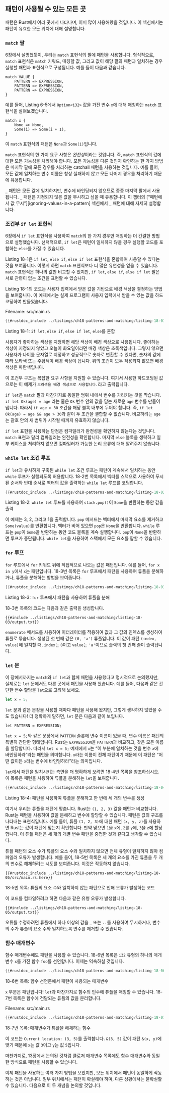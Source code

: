 ## 패턴이 사용될 수 있는 모든 곳

패턴은 Rust에서 여러 곳에서 나타나며, 이미 많이 사용해왔을 것입니다.
이 섹션에서는 패턴이 유효한 모든 위치에 대해 설명합니다.

### `match` 팔

6장에서 설명했듯이, 우리는 `match` 표현식의 팔에 패턴을 사용합니다.
형식적으로, `match` 표현식은 `match` 키워드, 매칭할 값, 그리고 값이 해당 팔의 패턴과 일치하는 경우 실행할 패턴과 표현식으로 구성됩니다. 예를 들어 다음과 같습니다.

```text
match VALUE {
    PATTERN => EXPRESSION,
    PATTERN => EXPRESSION,
    PATTERN => EXPRESSION,
}
```

예를 들어, Listing 6-5에서 `Option<i32>` 값을 가진 변수 `x`에 대해 매칭하는 `match` 표현식을 살펴보겠습니다.

```rust,ignore
match x {
    None => None,
    Some(i) => Some(i + 1),
}
```

이 `match` 표현식의 패턴은 `None`과 `Some(i)`입니다.

`match` 표현식의 한 가지 요구 사항은 *완전성*이라는 것입니다. 즉, `match` 표현식의 값에 대한 모든 가능성을 처리해야 합니다. 모든 가능성을 다룬 것인지 확인하는 한 가지 방법은 마지막 팔에 모든 경우를 처리하는 catchall 패턴을 사용하는 것입니다. 예를 들어, 모든 값에 일치하는 변수 이름은 항상 실패하지 않고 모든 나머지 경우를 처리하기 때문에 유용합니다.

`_` 패턴은 모든 값에 일치하지만, 변수에 바인딩되지 않으므로 종종 마지막 팔에서 사용됩니다. `_` 패턴은 지정되지 않은 값을 무시하고 싶을 때 유용합니다. 이 챕터의 [“패턴에서 값 무시”][ignoring-values-in-a-pattern]<!-- ignore --> 섹션에서 `_` 패턴에 대해 자세히 설명합니다.

### 조건부 `if let` 표현식

6장에서 `if let` 표현식을 사용하여 `match`의 한 가지 경우만 매칭하는 더 간결한 방법으로 설명했습니다.
선택적으로, `if let`은 패턴이 일치하지 않을 경우 실행할 코드를 포함하는 `else`를 가질 수 있습니다.

Listing 18-1은 `if let`, `else if`, `else if let` 표현식을 혼합하여 사용할 수 있다는 것을 보여줍니다. 이렇게 하면 `match` 표현식보다 더 많은 유연성을 얻을 수 있습니다. `match` 표현식은 하나의 값만 비교할 수 있지만, `if let`, `else if`, `else if let` 팔은 서로 관련이 없는 조건을 표현할 수 있습니다.

Listing 18-1의 코드는 사용자 입력에서 받은 값을 기반으로 배경 색상을 결정하는 방법을 보여줍니다. 이 예제에서는 실제 프로그램이 사용자 입력에서 받을 수 있는 값을 하드코딩하여 만들었습니다.

Filename: src/main.rs

```rust
{{#rustdoc_include ../listings/ch18-patterns-and-matching/listing-18-01/src/main.rs}}
```

Listing 18-1: `if let`, `else if`, `else if let`,
`else`를 혼합

사용자가 좋아하는 색상을 지정하면 해당 색상이 배경 색상으로 사용됩니다. 좋아하는 색상이 지정되지 않았고 오늘이 화요일이라면 배경 색상은 초록색입니다. 그렇지 않으면 사용자가 나이를 문자열로 지정하고 성공적으로 숫자로 변환할 수 있다면, 숫자의 값에 따라 보라색 또는 주황색이 배경 색상이 됩니다. 위의 조건이 모두 적용되지 않으면 배경 색상은 파란색입니다.

이 조건부 구조는 복잡한 요구 사항을 지원할 수 있습니다. 여기서 사용한 하드코딩된 값으로는 이 예제가 `보라색을 배경 색상으로 사용합니다.`라고 출력됩니다.

`if let`은 `match` 팔과 마찬가지로 동일한 범위 내에서 변수를 가리키는 것을 막습니다. `if let Ok(age) = age` 라는 줄은 `Ok` 변수 안의 값을 담는 새로운 `age` 변수를 만들어 냅니다. 따라서 `if age > 30` 조건을 해당 블록 내부에 두어야 합니다. 즉, `if let Ok(age) = age && age > 30`과 같이 두 조건을 결합할 수 없습니다. 비교하려는 `age`는 괄호 안의 새 범위가 시작될 때까지 유효하지 않습니다.

 `if let` 표현을 사용하는 단점은 컴파일러가 완전성을 확인하지 않는다는 것입니다. `match` 표현과 달리 컴파일러는 완전성을 확인합니다. 마지막 `else` 블록을 생략하고 일부 케이스를 처리하지 않으면 컴파일러가 가능한 논리 오류에 대해 알려주지 않습니다.

### `while let` 조건 루프

`if let`과 유사하게 구축된 `while let` 조건 루프는 패턴이 계속해서 일치하는 동안 `while` 루프가 실행되도록 허용합니다. 18-2번 목록에서 벡터를 스택으로 사용하여 푸시된 순서와 반대 순서로 벡터의 값을 출력하는 `while let` 루프를 코딩합니다.

```rust
{{#rustdoc_include ../listings/ch18-patterns-and-matching/listing-18-02/src/main.rs:here}}
```

Listing 18-2: `while let` 루프를 사용하여 `stack.pop()`이 `Some`을 반환하는 동안 값을 출력

이 예제는 3, 2, 그리고 1을 출력합니다. `pop` 메서드는 벡터에서 마지막 요소를 제거하고 `Some(value)`를 반환합니다. 벡터가 비어 있으면 `pop`은 `None`을 반환합니다. `while` 루프는 `pop`이 `Some`을 반환하는 동안 코드 블록을 계속 실행합니다. `pop`이 `None`을 반환하면 루프가 중단됩니다. `while let`을 사용하여 스택에서 모든 요소를 팝할 수 있습니다.

### `for` 루프

`for` 루프에서 `for` 키워드 뒤에 직접적으로 나오는 값은 패턴입니다. 예를 들어, `for x in y`에서 `x`는 패턴입니다. 18-3번 목록은 `for` 루프에서 패턴을 사용하여 튜플을 분해하거나, 튜플을 분해하는 방법을 보여줍니다.

```rust
{{#rustdoc_include ../listings/ch18-patterns-and-matching/listing-18-03/src/main.rs:here}}
```

Listing 18-3: `for` 루프에서 패턴을 사용하여 튜플을 분해

18-3번 목록의 코드는 다음과 같은 출력을 생성합니다.

```console
{{#include ../listings/ch18-patterns-and-matching/listing-18-03/output.txt}}
```

`enumerate` 메서드를 사용하여 이터레이터를 적용하여 값과 그 값의 인덱스를 생성하여 튜플로 묶습니다. 생성된 첫 번째 값은 `(0, 'a')` 튜플입니다. 이 값이 패턴 `(index, value)`에 일치할 때, `index`는 `0`이고 `value`는 `'a'`이므로 출력의 첫 번째 줄이 출력됩니다.

### `let` 문

이 장에서까지는 `match`와 `if let`과 함께 패턴을 사용했다고 명시적으로 논의했지만, 실제로는 `let` 문에서도 다른 곳에서 패턴을 사용해 왔습니다. 예를 들어, 다음과 같은 간단한 변수 할당을 `let`으로 고려해 보세요.

```rust
let x = 5;
```

`let` 문과 같은 문장을 사용할 때마다 패턴을 사용해 왔지만, 그렇게 생각하지 않았을 수도 있습니다! 더 정확하게 말하면, `let` 문은 다음과 같이 보입니다.

```text
let PATTERN = EXPRESSION;
```

`let x = 5;`와 같은 문장에서 `PATTERN` 슬롯에 변수 이름이 있을 때, 변수 이름은 패턴의 특별히 간단한 형태입니다. Rust는 `EXPRESSION`을 `PATTERN`과 비교하고, 찾은 모든 이름을 할당합니다. 따라서 `let x = 5;` 예제에서 `x`는 “이 부분에 일치하는 것을 변수 `x`에 바인딩하라”라는 패턴을 의미합니다. `x`라는 이름이 전체 패턴이기 때문에 이 패턴은 “어떤 값이든 `x`라는 변수에 바인딩하라”라는 의미입니다.

`let`에서 패턴을 일치시키는 측면을 더 명확하게 보려면 18-4번 목록을 참조하십시오. 이 목록은 패턴을 사용하여 튜플을 분해하는 `let`을 보여줍니다.

```rust
{{#rustdoc_include ../listings/ch18-patterns-and-matching/listing-18-04/src/main.rs:here}}
```

Listing 18-4: 패턴을 사용하여 튜플을 분해하고 한 번에 세 개의 변수를 생성

여기서 우리는 튜플을 패턴에 맞춥니다. Rust는 `(1, 2, 3)` 값을 패턴과 비교합니다.
Rust는 패턴을 사용하여 값을 분해하고 변수에 할당할 수 있습니다. 패턴은 값의 구조를 나타내는 표현식입니다. 예를 들어, 튜플 `(1, 2, 3)`에 대한 패턴 `(x, y, z)`를 사용하면 Rust는 값이 패턴에 맞는지 확인합니다. 만약 맞으면 `1`을 `x`에, `2`를 `y`에, `3`을 `z`에 할당합니다. 이 튜플 패턴은 세 개의 개별 변수 패턴을 중첩한 것과 같다고 생각할 수 있습니다.

튜플 패턴의 요소 수가 튜플의 요소 수와 일치하지 않으면 전체 유형이 일치하지 않아 컴파일러 오류가 발생합니다. 예를 들어, 18-5번 목록은 세 개의 요소를 가진 튜플을 두 개의 변수로 해체하려는 시도를 보여줍니다. 이것은 작동하지 않습니다.

```rust,ignore,does_not_compile
{{#rustdoc_include ../listings/ch18-patterns-and-matching/listing-18-05/src/main.rs:here}}
```

18-5번 목록: 튜플의 요소 수와 일치하지 않는 패턴으로 인해 오류가 발생하는 코드

이 코드를 컴파일하려고 하면 다음과 같은 유형 오류가 발생합니다.

```console
{{#include ../listings/ch18-patterns-and-matching/listing-18-05/output.txt}}
```

오류를 수정하려면 튜플에서 하나 이상의 값을 `_` 또는 `..`를 사용하여 무시하거나, 변수의 수가 튜플의 요소 수와 일치하도록 변수를 제거할 수 있습니다.

### 함수 매개변수

함수 매개변수에도 패턴을 사용할 수 있습니다. 18-6번 목록은 `i32` 유형의 하나의 매개변수 `x`를 가진 함수 `foo`를 선언합니다. 이제는 익숙하실 것입니다.

```rust
{{#rustdoc_include ../listings/ch18-patterns-and-matching/listing-18-06/src/main.rs:here}}
```

18-6번 목록: 함수 선언문에서 패턴이 사용되는 매개변수

`x` 부분은 패턴입니다! `let`과 마찬가지로 함수의 인수에 튜플을 매칭할 수 있습니다. 18-7번 목록은 함수에 전달되는 튜플의 값을 분리합니다.

Filename: src/main.rs

```rust
{{#rustdoc_include ../listings/ch18-patterns-and-matching/listing-18-07/src/main.rs}}
```

18-7번 목록: 매개변수가 튜플을 해체하는 함수

이 코드는 `Current location: (3, 5)`를 출력합니다. `&(3, 5)` 값이 패턴 `&(x, y)`에 맞기 때문에 `x`는 값 `3`이고 `y`는 값 `5`입니다.

마찬가지로, 13장에서 논의된 것처럼 클로저 매개변수 목록에도 함수 매개변수와 동일한 방식으로 패턴을 사용할 수 있습니다.

이제 패턴을 사용하는 여러 가지 방법을 보았지만, 모든 위치에서 패턴이 동일하게 작동하는 것은 아닙니다. 일부 위치에서는 패턴이 확실해야 하며, 다른 상황에서는 불확실할 수 있습니다. 다음으로 이 두 개념을 논의할 것입니다.


